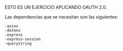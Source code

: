 ESTO ES UN EJERCICIO APLICANDO OAUTH 2.0.


Las dependencias que se necesitan son las siguientes:

    -axios
    -dotenv
    -express
    -express-session
    -querystring
